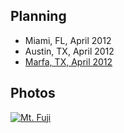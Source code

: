 ## Planning

* Miami, FL, April 2012
* Austin, TX, April 2012
* [Marfa, TX, April 2012](https://github.com/dylanegan/travel/blob/master/USA/Texas/Marfa-April-2012.md)

## Photos

[![Mt. Fuji](http://farm3.staticflickr.com/2564/3764089529_73fa703e79_n.jpg)](http://www.flickr.com/photos/dylane/3764089529/)
